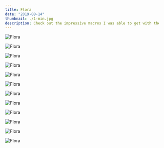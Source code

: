 ```yaml
---
title: Flora
date: "2019-08-14"
thumbnail: ./1-min.jpg
description: Check out the impressive macros I was able to get with these flowers in Chicago/Montreal.
---
```


<div class="kg-card kg-image-card kg-width-full">

![Flora](./2-min.jpg)

</div>

<div class="kg-card kg-image-card kg-width-full">

![Flora](./4-min.jpg)

</div>

<div class="kg-card kg-image-card kg-width-full">

![Flora](./5-min.jpg)

</div>

<div class="kg-card kg-image-card kg-width-full">

![Flora](./6-min.jpg)

</div>

<div class="kg-card kg-image-card kg-width-full">

![Flora](./7-min.jpg)

</div>

<div class="kg-card kg-image-card kg-width-full">

![Flora](./8-min.jpg)

</div>

<div class="kg-card kg-image-card kg-width-full">

![Flora](./9-min.jpg)

</div>

 <div class="kg-card kg-image-card kg-width-full">

![Flora](./10-min.jpg)

</div>

 <div class="kg-card kg-image-card kg-width-full">

![Flora](./11-min.jpg)

</div>

 <div class="kg-card kg-image-card kg-width-full">

![Flora](./12-min.jpg)

</div>

 <div class="kg-card kg-image-card kg-width-full">

![Flora](./13-min.jpg)

</div>

 <div class="kg-card kg-image-card kg-width-full">

![Flora](./14-min.jpg)

</div>
